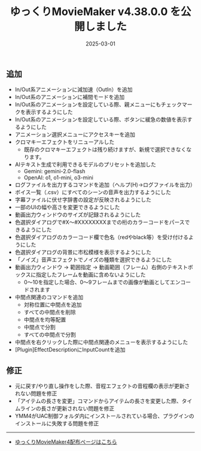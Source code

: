 ﻿---
title: ゆっくりMovieMaker v4.38.0.0 を公開しました
date: 2025-03-01
tags: [YMM4,お知らせ]
---
## 追加
- In/Out系アニメーションに減加速（OutIn）を追加
- In/Out系のアニメーションに補間モードを追加
- In/Out系のアニメーションを設定している際、親メニューにもチェックマークを表示するようにした
- In/Out系のアニメーションを設定している際、ボタンに緩急の数値を表示するようにした
- アニメーション選択メニューにアクセスキーを追加
- クロマキーエフェクトをリニューアルした
  - 既存のクロマキーエフェクトは残り続けますが、新規で選択できなくなります。
- AIテキスト生成で利用できるモデルのプリセットを追加した
  - Gemini: gemini-2.0-flash
  - OpenAI: o1, o1-mini, o3-mini
- ログファイルを出力するコマンドを追加（ヘルプ(H)→ログファイルを出力）
- ボイス一覧（.csv）にすべてのシーンの音声を出力するようにした
- 字幕ファイルに伏せ字辞書の設定が反映されるようにした
- 一部のUIの幅や高さを変更できるようにした
- 動画出力ウィンドウのサイズが記録されるようにした
- 色選択ダイアログで#X～#XXXXXXXXまでの桁のカラーコードをパースできるようにした
- 色選択ダイアログのカラーコード欄で色名（redやblack等）を受け付けるようにした
- 色選択ダイアログの背景に市松模様を表示するようにした
- 「ノイズ」音声エフェクトでノイズの種類を選択できるようにした
- 動画出力ウィンドウ → 範囲指定 → 動画範囲（フレーム）右側のテキストボックスに指定したフレームを動画に含めないようにした
  - 0～10を指定した場合、0～9フレームまでの画像が動画としてエンコードされます
- 中間点関連のコマンドを追加
  - 対称位置に中間点を追加
  - すべての中間点を削除
  - 中間点を均等配置
  - 中間点で分割
  - すべての中間点で分割
- 中間点を右クリックした際に中間点関連のメニューを表示するようにした
- [Plugin]EffectDescriptionにInputCountを追加
## 修正
- 元に戻す/やり直し操作をした際、音程エフェクトの音程欄の表示が更新されない問題を修正
- 「アイテムの長さを変更」コマンドからアイテムの長さを変更した際、タイムラインの長さが更新されない問題を修正
- YMM4がUAC制御フォルダ内にインストールされている場合、プラグインのインストールに失敗する問題を修正

---

- [ゆっくりMovieMaker4配布ページはこちら](../index.md)
